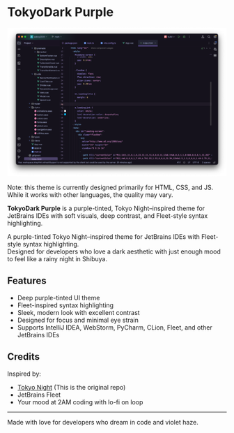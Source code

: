# TokyoDark Purple

![Screenshot](/images/TokyoDark-Purple.png)

Note: this theme is currently designed primarily for HTML, CSS, and JS. While it works with other languages, the quality may vary.

**TokyoDark Purple** is a purple-tinted, Tokyo Night–inspired theme for JetBrains IDEs with soft visuals, deep contrast, and Fleet-style syntax highlighting.

<!-- Plugin description -->
A purple-tinted Tokyo Night–inspired theme for JetBrains IDEs with Fleet-style syntax highlighting.  
Designed for developers who love a dark aesthetic with just enough mood to feel like a rainy night in Shibuya.
<!-- Plugin description end -->

## Features

- Deep purple-tinted UI theme
- Fleet-inspired syntax highlighting
- Sleek, modern look with excellent contrast
- Designed for focus and minimal eye strain
- Supports IntelliJ IDEA, WebStorm, PyCharm, CLion, Fleet, and other JetBrains IDEs

## Credits

Inspired by:
- [Tokyo Night](https://github.com/junkfactory/tokyodark-jetbrains) (This is the original repo)
- JetBrains Fleet
- Your mood at 2AM coding with lo-fi on loop

---

Made with love for developers who dream in code and violet haze.
